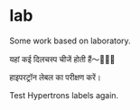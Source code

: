 # lab

Some work based on laboratory.

यहां कई दिलचस्प चीजें होती हैं～🎉🎉🎉

हाइपरट्रॉन लेबल का परीक्षण करें।

Test Hypertrons labels again.
